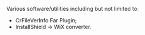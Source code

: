 Various software/utilities including but not limited to:

  * CrFileVerInfo Far Plugin;
  * InstallShield -> WiX converter.